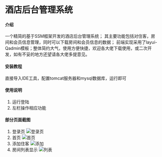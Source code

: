 # 酒店后台管理系统

#### 介绍
一个精简的基于SSM框架开发的酒店后台管理系统；
其主要功能包括对住客，房间和会员信息管理，同时可以下载房间和会员信息的数据；
前端实现采用了layui-Qadmin模板；整体简约大气，使用方便快捷，欢迎各大佬下载使用，或二次开发，如有不妥的地方还望请各大佬多提意见。


#### 安装教程

直接导入IDE工具，配置tomcat服务器和mysql数据库，运行即可

#### 使用说明

1.  运行登陆
2.  左栏操作相应功能

#### 部分页面截图

1.  登录页
![登录页](https://images.gitee.com/uploads/images/2020/1117/162628_f93ff93b_7714675.png "XYP5U{497KBMW@K09ZD7U$Y.png")
2.  首页
![首页](https://images.gitee.com/uploads/images/2020/1117/162832_91dce9af_7714675.png "}N[N6SJHK)[1NBYI5HUI_CB.png")
3.  添加住客
![添加](https://images.gitee.com/uploads/images/2020/1117/162923_3ec2cbc5_7714675.png "(ORL08N1R(TWS7K8`}%{_65.png")
4.  房间列表显示
![列表](https://images.gitee.com/uploads/images/2020/1117/162948_f631b162_7714675.png "@XA61(DBHR}XOT62CZ~$N(B.png")

